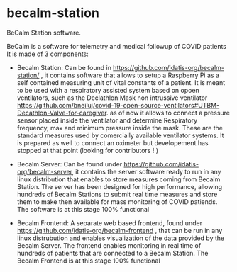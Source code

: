 # becalm-station
BeCalm Station software.

BeCalm is a software for telemetry and medical followup of COVID patients
It is made of 3 components:

- Becalm Station: Can be found in https://github.com/idatis-org/becalm-station/ , it contains software that allows to setup a Raspberry Pi as a self contained measuring unit of vital constants of a patient. It is meant to be used with a respiratory assisted system based on opoen ventilators, such as the Declathlon Mask non intrussive ventilator https://github.com/bneiluj/covid-19-open-source-ventilators#UTBM-Decathlon-Valve-for-caregiver. 
as of now it allows to connect a pressure sensor placed inside the ventilator and determine Respiratory frequency, max and minimum pressure inside the mask. These are the standard measures used by comercially available ventilator systems. It is prepared as well to connect an oximeter but developement has stopped at that point (looking for contributors ! )

- Becalm Server: Can be found under https://github.com/idatis-org/becalm-server, it contains the server software ready to run in any linux distribution that enables to store measures coming from Becalm Station. The server has been designed for high performance, allowing hundreds of Becalm Stations to submit real time measures and store them to make then available for mass monitoring of COVID patiends. The software is at this stage 100% functional

- Becalm Frontend: A separate web based frontend, found under https://github.com/idatis-org/becalm-frontend , that can be run in any linux distrubution and enables visualization of the data provided by the Becalm Server. The frontend enables monitoring in real time of hundreds of patients that are connected to a Becalm Station. The Becalm Frontend is at this stage 100% functional


